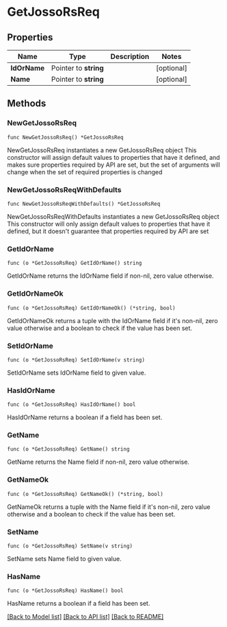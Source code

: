 # GetJossoRsReq

## Properties

Name | Type | Description | Notes
------------ | ------------- | ------------- | -------------
**IdOrName** | Pointer to **string** |  | [optional] 
**Name** | Pointer to **string** |  | [optional] 

## Methods

### NewGetJossoRsReq

`func NewGetJossoRsReq() *GetJossoRsReq`

NewGetJossoRsReq instantiates a new GetJossoRsReq object
This constructor will assign default values to properties that have it defined,
and makes sure properties required by API are set, but the set of arguments
will change when the set of required properties is changed

### NewGetJossoRsReqWithDefaults

`func NewGetJossoRsReqWithDefaults() *GetJossoRsReq`

NewGetJossoRsReqWithDefaults instantiates a new GetJossoRsReq object
This constructor will only assign default values to properties that have it defined,
but it doesn't guarantee that properties required by API are set

### GetIdOrName

`func (o *GetJossoRsReq) GetIdOrName() string`

GetIdOrName returns the IdOrName field if non-nil, zero value otherwise.

### GetIdOrNameOk

`func (o *GetJossoRsReq) GetIdOrNameOk() (*string, bool)`

GetIdOrNameOk returns a tuple with the IdOrName field if it's non-nil, zero value otherwise
and a boolean to check if the value has been set.

### SetIdOrName

`func (o *GetJossoRsReq) SetIdOrName(v string)`

SetIdOrName sets IdOrName field to given value.

### HasIdOrName

`func (o *GetJossoRsReq) HasIdOrName() bool`

HasIdOrName returns a boolean if a field has been set.

### GetName

`func (o *GetJossoRsReq) GetName() string`

GetName returns the Name field if non-nil, zero value otherwise.

### GetNameOk

`func (o *GetJossoRsReq) GetNameOk() (*string, bool)`

GetNameOk returns a tuple with the Name field if it's non-nil, zero value otherwise
and a boolean to check if the value has been set.

### SetName

`func (o *GetJossoRsReq) SetName(v string)`

SetName sets Name field to given value.

### HasName

`func (o *GetJossoRsReq) HasName() bool`

HasName returns a boolean if a field has been set.


[[Back to Model list]](../README.md#documentation-for-models) [[Back to API list]](../README.md#documentation-for-api-endpoints) [[Back to README]](../README.md)


